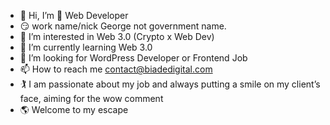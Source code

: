 - 👋 Hi, I’m 👀 Web Developer
- 😏 work name/nick George not government name.
- 👀 I’m interested in Web 3.0 (Crypto x Web Dev)
- 🌱 I’m currently learning  Web 3.0
- 💞️ I’m looking for WordPress Developer or Frontend Job
- 📫 How to reach me contact@biadedigital.com
- 🏌️ I am passionate about my job
and always putting a smile on
my client’s face, aiming for
the wow comment
- 🌎 Welcome to my escape

<!---
Biadedigital/Biadedigital is a ✨ special ✨ repository because its `README.md` (this file) appears on your GitHub profile.
You can click the Preview link to take a look at your changes.
--->
